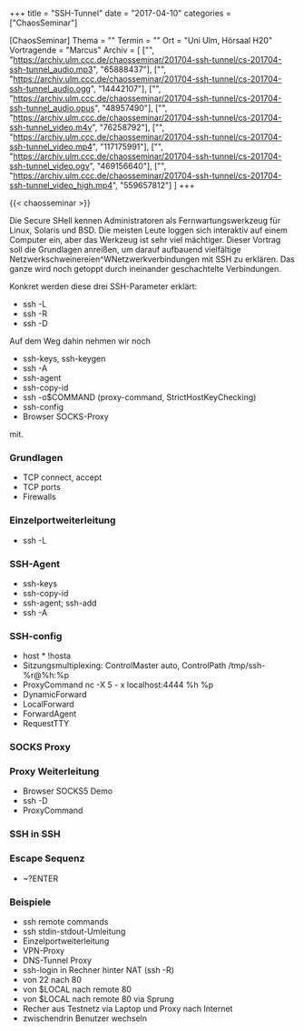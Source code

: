 +++
title = "SSH-Tunnel"
date = "2017-04-10"
categories = ["ChaosSeminar"]

[ChaosSeminar]
Thema = ""
Termin = ""
Ort = "Uni Ulm, Hörsaal H20"
Vortragende = "Marcus"
Archiv = [
	["", "https://archiv.ulm.ccc.de/chaosseminar/201704-ssh-tunnel/cs-201704-ssh-tunnel_audio.mp3", "65888437"],
	["", "https://archiv.ulm.ccc.de/chaosseminar/201704-ssh-tunnel/cs-201704-ssh-tunnel_audio.ogg", "14442107"],
	["", "https://archiv.ulm.ccc.de/chaosseminar/201704-ssh-tunnel/cs-201704-ssh-tunnel_audio.opus", "48957490"],
	["", "https://archiv.ulm.ccc.de/chaosseminar/201704-ssh-tunnel/cs-201704-ssh-tunnel_video.m4v", "76258792"],
	["", "https://archiv.ulm.ccc.de/chaosseminar/201704-ssh-tunnel/cs-201704-ssh-tunnel_video.mp4", "117175991"],
	["", "https://archiv.ulm.ccc.de/chaosseminar/201704-ssh-tunnel/cs-201704-ssh-tunnel_video.ogv", "469156640"],
	["", "https://archiv.ulm.ccc.de/chaosseminar/201704-ssh-tunnel/cs-201704-ssh-tunnel_video_high.mp4", "559657812"]
	]
+++

{{< chaosseminar >}}

Die Secure SHell kennen Administratoren als Fernwartungswerkzeug für Linux, Solaris und BSD. Die meisten Leute loggen sich interaktiv auf einem Computer ein, aber das Werkzeug ist sehr viel mächtiger. Dieser Vortrag soll die Grundlagen anreißen, um darauf aufbauend vielfältige Netzwerkschweinereien^WNetzwerkverbindungen mit SSH zu erklären. Das ganze wird noch getoppt durch ineinander geschachtelte Verbindungen.

Konkret werden diese drei SSH-Parameter erklärt:

- ssh -L
- ssh -R
- ssh -D

Auf dem Weg dahin nehmen wir noch

- ssh-keys, ssh-keygen
- ssh -A
- ssh-agent
- ssh-copy-id
- ssh -o$COMMAND (proxy-command, StrictHostKeyChecking)
- ssh-config
- Browser SOCKS-Proxy

mit.

### Grundlagen

- TCP connect, accept
- TCP ports
- Firewalls

### Einzelportweiterleitung

- ssh -L

### SSH-Agent

- ssh-keys
- ssh-copy-id
- ssh-agent; ssh-add
- ssh -A

### SSH-config

- host * !hosta
- Sitzungsmultiplexing: ControlMaster auto, ControlPath /tmp/ssh-%r@%h:%p
- ProxyCommand nc -X 5 - x localhost:4444 %h %p
- DynamicForward
- LocalForward
- ForwardAgent
- RequestTTY


### SOCKS Proxy

### Proxy Weiterleitung

- Browser SOCKS5 Demo
- ssh -D
- ProxyCommand

### SSH in SSH

### Escape Sequenz

- ~?ENTER

### Beispiele

- ssh remote commands
- ssh stdin-stdout-Umleitung
- Einzelportweiterleitung
- VPN-Proxy
- DNS-Tunnel Proxy
- ssh-login in Rechner hinter NAT (ssh -R)
- von 22 nach 80
- von $LOCAL nach remote 80
- von $LOCAL nach remote 80 via Sprung
- Recher aus Testnetz via Laptop und Proxy nach Internet
- zwischendrin Benutzer wechseln
